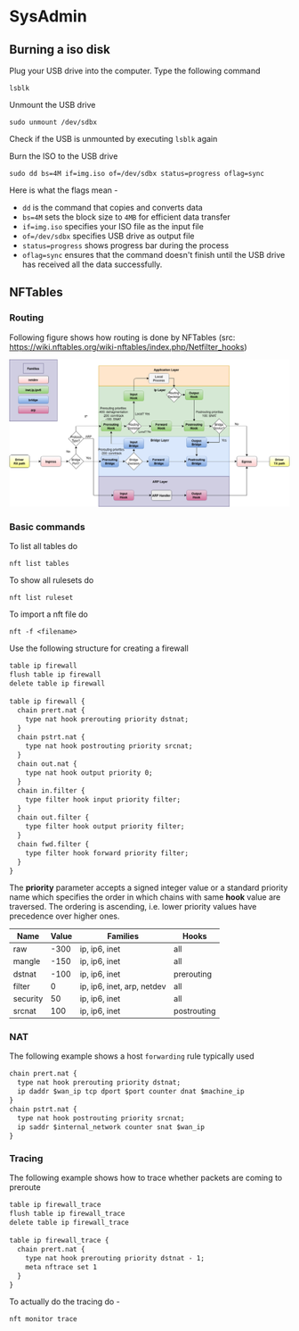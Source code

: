 # SysAdmin

## Burning a iso disk

Plug your USB drive into the computer. Type the following command
```
lsblk
```

Unmount the USB drive
```
sudo unmount /dev/sdbx
```

Check if the USB is unmounted by executing `lsblk` again

Burn the ISO to the USB drive
```
sudo dd bs=4M if=img.iso of=/dev/sdbx status=progress oflag=sync
```
Here is what the flags mean -
- `dd` is the command that copies and converts data
- `bs=4M` sets the block size to `4MB` for efficient data transfer
- `if=img.iso` specifies your ISO file as the input file
- `of=/dev/sdbx` specifies USB drive as output file
- `status=progress` shows progress bar during the process
- `oflag=sync` ensures that the command doesn't finish until the USB drive has received all the data successfully.

## NFTables

### Routing

Following figure shows how routing is done by NFTables (src: https://wiki.nftables.org/wiki-nftables/index.php/Netfilter_hooks)

![Routing](/assets/images/nf-hooks.png)


### Basic commands

To list all tables do 
```
nft list tables
```

To show all rulesets do
```
nft list ruleset
```

To import a nft file do
```
nft -f <filename>
```

Use the following structure for creating a firewall
```
table ip firewall
flush table ip firewall
delete table ip firewall

table ip firewall {
  chain prert.nat {
    type nat hook prerouting priority dstnat;
  }
  chain pstrt.nat {
    type nat hook postrouting priority srcnat;
  }
  chain out.nat {
    type nat hook output priority 0;
  }
  chain in.filter {
    type filter hook input priority filter;
  }
  chain out.filter {
    type filter hook output priority filter;
  }
  chain fwd.filter {
    type filter hook forward priority filter;
  }
}
```

The **priority** parameter accepts a signed integer value or a standard priority name which specifies the order in which chains with same **hook** value are traversed. The ordering is ascending, i.e. lower priority values have precedence over higher ones.

| Name     | Value | Families                   | Hooks       |
|----------|-------|----------------------------|-------------|
|  raw     | -300  | ip, ip6, inet              | all         |
| mangle   | -150  | ip, ip6, inet              | all         |     
| dstnat   | -100  | ip, ip6, inet              | prerouting  |
| filter   | 0     | ip, ip6, inet, arp, netdev | all         |
| security | 50    | ip, ip6, inet              | all         |
| srcnat   | 100   | ip, ip6, inet              | postrouting |



### NAT
The following example shows a host `forwarding` rule typically used
```
chain prert.nat {
  type nat hook prerouting priority dstnat;
  ip daddr $wan_ip tcp dport $port counter dnat $machine_ip 
}
chain pstrt.nat {
  type nat hook postrouting priority srcnat;
  ip saddr $internal_network counter snat $wan_ip
}
```

### Tracing
The following example shows how to trace whether packets are coming to preroute
```
table ip firewall_trace
flush table ip firewall_trace
delete table ip firewall_trace

table ip firewall_trace {
  chain prert.nat {
    type nat hook prerouting priority dstnat - 1;
    meta nftrace set 1
  }
}
```

To actually do the tracing do -
```
nft monitor trace
```
